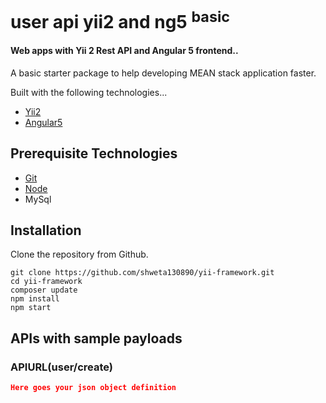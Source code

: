 # user api yii2 and ng5 <sup>basic</sup>

#### Web apps with Yii 2 Rest API and Angular 5 frontend..

A basic starter package to help developing MEAN stack application faster.

Built with the following technologies...

* [Yii2](http://www.yiiframework.com/)
* [Angular5](https://angular.io)

## Prerequisite Technologies

* [Git](https://git-scm.com/downloads) 
* [Node](https://nodejs.org/en/download/)
* MySql

## Installation

Clone the repository from Github.
```
git clone https://github.com/shweta130890/yii-framework.git
cd yii-framework
composer update
npm install  
npm start
```

## APIs with sample payloads
### APIURL(user/create) 
 ```json
Here goes your json object definition
```